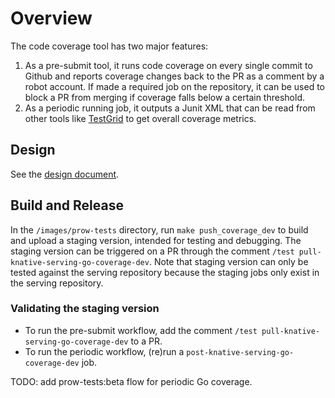 # Overview

The code coverage tool has two major features:

1. As a pre-submit tool, it runs code coverage on every single commit to Github
   and reports coverage changes back to the PR as a comment by a robot account.
   If made a required job on the repository, it can be used to block a PR from
   merging if coverage falls below a certain threshold.
1. As a periodic running job, it outputs a Junit XML that can be read from other
   tools like [TestGrid](http://testgrid.knative.dev/serving#coverage) to get
   overall coverage metrics.

## Design

See the [design document](design.md).

## Build and Release

In the `/images/prow-tests` directory, run `make push_coverage_dev` to build and
upload a staging version, intended for testing and debugging. The staging
version can be triggered on a PR through the comment
`/test pull-knative-serving-go-coverage-dev`. Note that staging version can only
be tested against the serving repository because the staging jobs only exist in
the serving repository.

### Validating the staging version

- To run the pre-submit workflow, add the comment
  `/test pull-knative-serving-go-coverage-dev` to a PR.
- To run the periodic workflow, (re)run a `post-knative-serving-go-coverage-dev`
  job.

TODO: add prow-tests:beta flow for periodic Go coverage.
